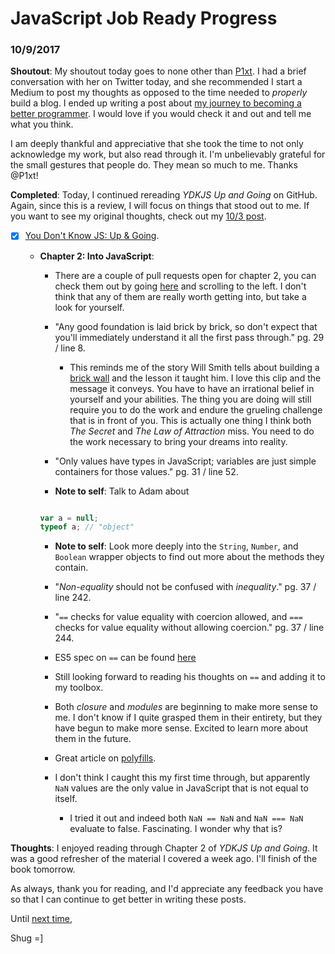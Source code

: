 # JavaScript Job Ready Progress

### 10/9/2017

**Shoutout**: My shoutout today goes to none other than [P1xt](https://github.com/P1xt). I had a brief conversation with her on Twitter today, and she recommended I start a Medium to post my thoughts as opposed to the time needed to *properly* build a blog. I ended up writing a post about [my journey to becoming a better programmer](https://medium.com/@ShugKnight24/the-journey-to-become-a-better-programmer-2e57c62a3e4e). I would love if you would check it and out and tell me what you think.

I am deeply thankful and appreciative that she took the time to not only acknowledge my work, but also read through it. I'm unbelievably grateful for the small gestures that people do. They mean so much to me. Thanks @P1xt!

**Completed**: Today, I continued rereading *YDKJS Up and Going* on GitHub. Again, since this is a review, I will focus on things that stood out to me. If you want to see my original thoughts, check out my [10/3 post](10_03_17.md).

- [X] [You Don't Know JS: Up & Going](https://github.com/getify/You-Dont-Know-JS/blob/master/up%20&%20going/README.md#you-dont-know-js-up--going).

  - **Chapter 2: Into JavaScript**:

    - There are a couple of pull requests open for chapter 2, you can check them out by going [here](https://github.com/getify/You-Dont-Know-JS/projects/1) and scrolling to the left. I don't think that any of them are really worth getting into, but take a look for yourself.

    - "Any good foundation is laid brick by brick, so don't expect that you'll immediately understand it all the first pass through." pg. 29 / line 8.

      - This reminds me of the story Will Smith tells about building a [brick wall](https://www.youtube.com/watch?v=Q4zTiejfzsc) and the lesson it taught him. I love this clip and the message it conveys. You have to have an irrational belief in yourself and your abilities. The thing you are doing will still require you to do the work and endure the grueling challenge that is in front of you. This is actually one thing I think both *The Secret* and *The Law of Attraction* miss. You need to do the work necessary to bring your dreams into reality.

    - "Only values have types in JavaScript; variables are just simple containers for those values." pg. 31 / line 52.

    - **Note to self**: Talk to Adam about

    ``` javascript

    var a = null;
    typeof a; // "object"

    ```

    - **Note to self**: Look more deeply into the `String`, `Number`, and `Boolean` wrapper objects to find out more about the methods they contain.

    - "*Non-equality* should not be confused with *inequality*." pg. 37 / line 242.

    - "`==` checks for value equality with coercion allowed, and `===` checks for value equality without allowing coercion." pg. 37 / line 244.

    - ES5 spec on `==` can be found [here](http://www.ecma-international.org/ecma-262/5.1/#sec-11.9.3)

    - Still looking forward to reading his thoughts on `==` and adding it to my toolbox.

    - Both *closure* and *modules* are beginning to make more sense to me. I don't know if I quite grasped them in their entirety, but they have begun to make more sense. Excited to learn more about them in the future.

    - Great article on [polyfills](https://remysharp.com/2010/10/08/what-is-a-polyfill).

    - I don't think I caught this my first time through, but apparently `NaN` values are the only value in JavaScript that is not equal to itself.

      - I tried it out and indeed both `NaN == NaN` and `NaN === NaN` evaluate to false. Fascinating. I wonder why that is?

**Thoughts**: I enjoyed reading through Chapter 2 of *YDKJS Up and Going*. It was a good refresher of the material I covered a week ago. I'll finish of the book tomorrow.

As always, thank you for reading, and I'd appreciate any feedback you have so that I can continue to get better in writing these posts.

Until [next time](10_10_17.md),

Shug =]
